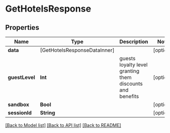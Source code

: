 # GetHotelsResponse

## Properties
Name | Type | Description | Notes
------------ | ------------- | ------------- | -------------
**data** | [GetHotelsResponseDataInner] |  | [optional] 
**guestLevel** | **Int** | guests loyalty level granting them discounts and benefits  | [optional] 
**sandbox** | **Bool** |  | [optional] 
**sessionId** | **String** |  | [optional] 

[[Back to Model list]](../README.md#documentation-for-models) [[Back to API list]](../README.md#documentation-for-api-endpoints) [[Back to README]](../README.md)



